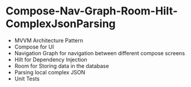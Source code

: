 # Compose-Nav-Graph-Room-Hilt-ComplexJsonParsing

- MVVM Architecture Pattern
- Compose for UI
- Navigation Graph for navigation between different compose screens
- Hilt for Dependency Injection
- Room for Storing data in the database
- Parsing local complex JSON
- Unit Tests
